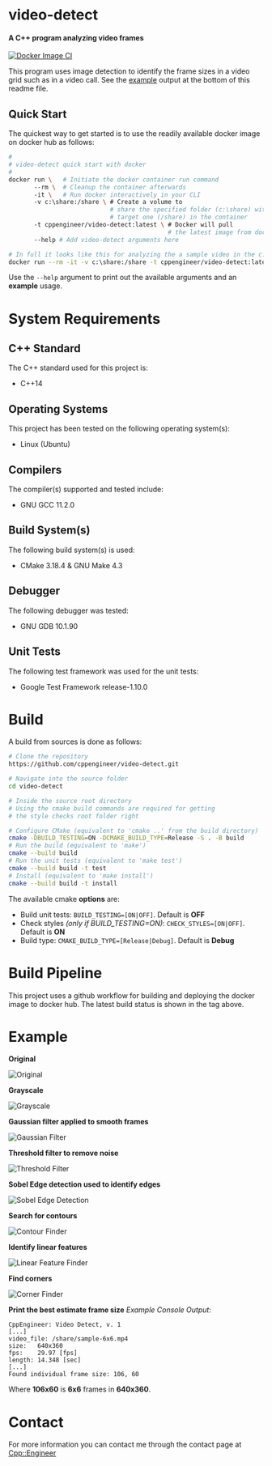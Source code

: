 # video-detect
#### A C++ program analyzing video frames
[![Docker Image CI](https://github.com/cppengineer/video-detect/actions/workflows/docker-image.yml/badge.svg)](https://github.com/cppengineer/video-detect/actions/workflows/docker-image.yml)

This program uses image detection to identify the frame sizes in a video grid such as in a video call. See the [example](#example) output at the bottom of this readme file.

## Quick Start
The quickest way to get started is to use the readily available docker image on docker hub as follows:
```sh
#
# video-detect quick start with docker
#
docker run \   # Initiate the docker container run command
       --rm \  # Cleanup the container afterwards
       -it \   # Run docker interactively in your CLI
       -v c:\share:/share \ # Create a volume to 
                            # share the specified folder (c:\share) with the
                            # target one (/share) in the container
       -t cppengineer/video-detect:latest \ # Docker will pull 
                                            # the latest image from docker hub
       --help # Add video-detect arguments here

# In full it looks like this for analyzing the a sample video in the c:\share folder
docker run --rm -it -v c:\share:/share -t cppengineer/video-detect:latest --infile /share/sample.mp4 
```

Use the `--help` argument to print out the available arguments and an **example** usage.

# System Requirements

## C++ Standard
The C++ standard used for this project is:
+ C++14

## Operating Systems
This project has been tested on the following operating system(s):
+ Linux (Ubuntu)

## Compilers
The compiler(s) supported and tested include:
+ GNU GCC 11.2.0

## Build System(s)
The following build system(s) is used:
+ CMake 3.18.4 & GNU Make 4.3

## Debugger
The following debugger was tested:
+ GNU GDB 10.1.90

## Unit Tests
The following test framework was used for the unit tests:
+ Google Test Framework release-1.10.0

# Build
A build from sources is done as follows:
```sh
# Clone the repository
https://github.com/cppengineer/video-detect.git

# Navigate into the source folder
cd video-detect

# Inside the source root directory
# Using the cmake build commands are required for getting
# the style checks root folder right

# Configure CMake (equivalent to 'cmake ..' from the build directory)
cmake -DBUILD_TESTING=ON -DCMAKE_BUILD_TYPE=Release -S . -B build
# Run the build (equivalent to 'make')
cmake --build build
# Run the unit tests (equivalent to 'make test')
cmake --build build -t test
# Install (equivalent to 'make install')
cmake --build build -t install
```
The available cmake **options** are:
+ Build unit tests: `BUILD_TESTING=[ON|OFF]`. Default is **OFF**
+ Check styles *(only if BUILD_TESTING=ON)*: `CHECK_STYLES=[ON|OFF]`. Default is **ON**
+ Build type: `CMAKE_BUILD_TYPE=[Release|Debug]`. Default is **Debug**

# Build Pipeline
This project uses a github workflow for building and deploying the docker image to docker hub. The latest build status is shown in the tag above.

# Example

**Original**  

![Original](doc/Original.gif)   


**Grayscale**  

![Grayscale](doc/Grayscale.gif)  


**Gaussian filter applied to smooth frames**  

![Gaussian Filter](doc/GaussianFilter.gif)  


**Threshold filter to remove noise**  

![Threshold Filter](doc/ThresholdFilter.gif)  


**Sobel Edge detection used to identify edges**  

![Sobel Edge Detection](doc/SobelEdgeDetection.gif)  


**Search for contours**  

![Contour Finder](doc/ContourFinder.gif)  


**Identify linear features**  

![Linear Feature Finder](doc/LinearFeatureFinder.gif)  


**Find corners**  

![Corner Finder](doc/CornerFinder.gif)  


**Print the best estimate frame size**
*Example Console Output*:
```
CppEngineer: Video Detect, v. 1
[...]
video_file: /share/sample-6x6.mp4
size:   640x360
fps:    29.97 [fps]
length: 14.348 [sec]
[...]
Found individual frame size: 106, 60
```
Where **106x60** is **6x6** frames in **640x360**.


# Contact
For more information you can contact me through the contact page at [Cpp::Engineer](https://cppengineer.com/contact)
